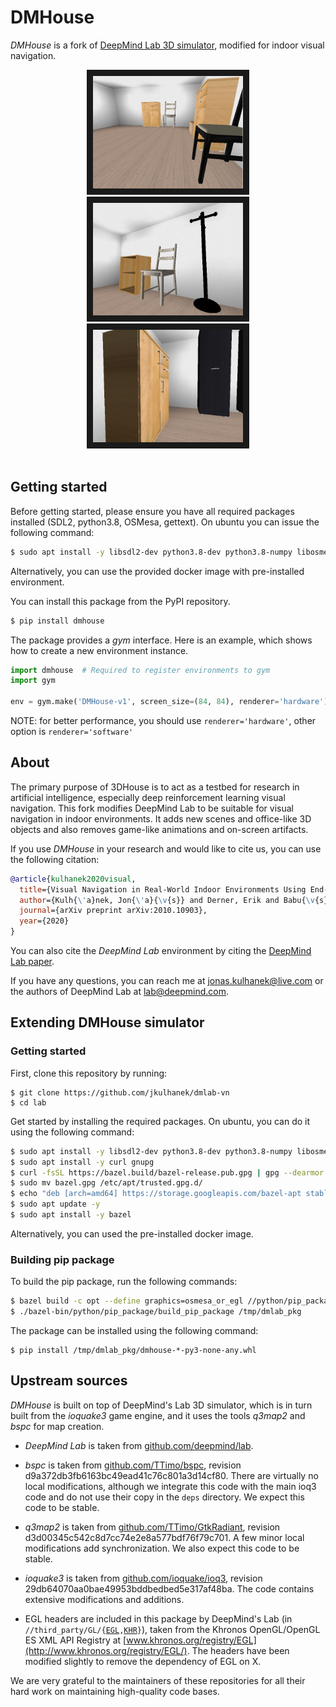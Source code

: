 # DMHouse 
*DMHouse* is a fork of [DeepMind Lab 3D simulator](https://github.com/deepmind/lab), modified for indoor visual navigation.

<div align="center">
<img src="docs/images/dmhouse1.png"
     width="240" height="180" border="10" />
<img src="docs/images/dmhouse2.png"
     width="240" height="180" border="10" />
<img src="docs/images/dmhouse3.png"
     width="240" height="180" border="10" />
  <br /><br />
</div>

## Getting started
Before getting started, please ensure you have all required packages installed (SDL2, python3.8, OSMesa, gettext).
On ubuntu you can issue the following command:
```bash
$ sudo apt install -y libsdl2-dev python3.8-dev python3.8-numpy libosmesa6-dev gettext
```
Alternatively, you can use the provided docker image with pre-installed environment.

You can install this package from the PyPI repository.
```bash
$ pip install dmhouse
```

The package provides a *gym* interface. Here is an example, which shows how to create a new environment instance.
```python
import dmhouse  # Required to register environments to gym
import gym

env = gym.make('DMHouse-v1', screen_size=(84, 84), renderer='hardware')
```

NOTE: for better performance, you should use `renderer='hardware'`, other option is `renderer='software'`

## About
The primary purpose of 3DHouse is to act as a testbed for research in artificial intelligence,
especially deep reinforcement learning visual navigation.
This fork modifies DeepMind Lab to be suitable for visual navigation in indoor environments.
It adds new scenes and office-like 3D objects and also removes game-like animations and on-screen artifacts.

If you use *DMHouse* in your research and would like to cite us, you can use the following citation:
```bibtex
@article{kulhanek2020visual,
  title={Visual Navigation in Real-World Indoor Environments Using End-to-End Deep Reinforcement Learning},
  author={Kulh{\'a}nek, Jon{\'a}{\v{s}} and Derner, Erik and Babu{\v{s}}ka, Robert},
  journal={arXiv preprint arXiv:2010.10903},
  year={2020}
}
```

You can also cite the *DeepMind Lab* environment by citing the [DeepMind Lab paper](https://arxiv.org/abs/1612.03801).

If you have any questions, you can reach me at [jonas.kulhanek@live.com](mailto:jonas.kulhanek@live.com) 
or the authors of DeepMind Lab at [lab@deepmind.com](mailto:lab@deepmind.com).

## Extending DMHouse simulator
### Getting started
First, clone this repository by running:
```shell
$ git clone https://github.com/jkulhanek/dmlab-vn
$ cd lab
```

Get started by installing the required packages. On ubuntu, you can do it using the following command:
```bash
$ sudo apt install -y libsdl2-dev python3.8-dev python3.8-numpy libosmesa6-dev
$ sudo apt install -y curl gnupg
$ curl -fsSL https://bazel.build/bazel-release.pub.gpg | gpg --dearmor > bazel.gpg
$ sudo mv bazel.gpg /etc/apt/trusted.gpg.d/
$ echo "deb [arch=amd64] https://storage.googleapis.com/bazel-apt stable jdk1.8" | sudo tee /etc/apt/sources.list.d/bazel.list
$ sudo apt update -y
$ sudo apt install -y bazel
```
Alternatively, you can used the pre-installed docker image.

### Building pip package
To build the pip package, run the following commands:
```bash
$ bazel build -c opt --define graphics=osmesa_or_egl //python/pip_package:build_pip_package
$ ./bazel-bin/python/pip_package/build_pip_package /tmp/dmlab_pkg
```

The package can be installed using the following command:
``` 
$ pip install /tmp/dmlab_pkg/dmhouse-*-py3-none-any.whl
```


## Upstream sources
*DMHouse* is built on top of DeepMind's Lab 3D simulator, which is in turn
 built from the *ioquake3* game engine, and it uses the tools *q3map2* and
 *bspc* for map creation.

* *DeepMind Lab* is taken from [github.com/deepmind/lab](https://github.com/deepmind/lab).

* *bspc* is taken from [github.com/TTimo/bspc](https://github.com/TTimo/bspc),
  revision d9a372db3fb6163bc49ead41c76c801a3d14cf80. There are virtually no
  local modifications, although we integrate this code with the main ioq3 code
  and do not use their copy in the `deps` directory. We expect this code to be
  stable.

* *q3map2* is taken from
  [github.com/TTimo/GtkRadiant](https://github.com/TTimo/GtkRadiant),
  revision d3d00345c542c8d7cc74e2e8a577bdf76f79c701. A few minor local
  modifications add synchronization. We also expect this code to be stable.

* *ioquake3* is taken from
  [github.com/ioquake/ioq3](https://github.com/ioquake/ioq3),
  revision 29db64070aa0bae49953bddbedbed5e317af48ba. The code contains extensive
  modifications and additions.

* EGL headers are included in this package by DeepMind's Lab (in
   `//third_party/GL/{`[`EGL`](third_party/GL/EGL)`,`[`KHR`](third_party/GL/KHR)`}`),
   taken from the Khronos OpenGL/OpenGL ES XML API Registry at
   [www.khronos.org/registry/EGL](http://www.khronos.org/registry/EGL/). The
   headers have been modified slightly to remove the dependency of EGL on X.

We are very grateful to the maintainers of these repositories for all their hard
work on maintaining high-quality code bases.
